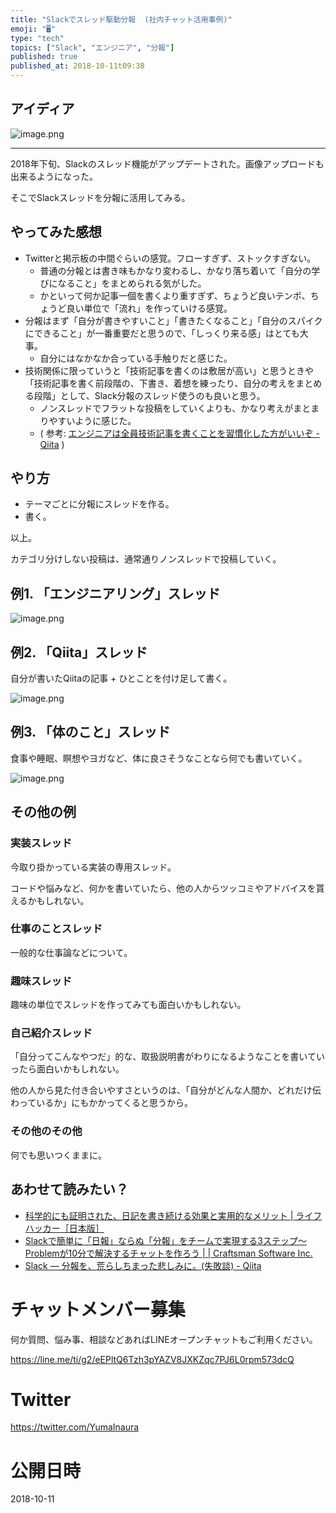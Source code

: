 ```yaml
---
title: "Slackでスレッド駆動分報  (社内チャット活用事例)"
emoji: "🖥"
type: "tech"
topics: ["Slack", "エンジニア", "分報"]
published: true
published_at: 2018-10-11t09:38
---
```


## アイディア

![image.png](https://qiita-image-store.s3.amazonaws.com/0/89618/a76973ea-095d-5de5-c91f-aa0df36a9e66.png)

---

2018年下旬、Slackのスレッド機能がアップデートされた。画像アップロードも出来るようになった。

そこでSlackスレッドを分報に活用してみる。

## やってみた感想

- Twitterと掲示板の中間ぐらいの感覚。フローすぎず、ストックすぎない。
  - 普通の分報とは書き味もかなり変わるし、かなり落ち着いて「自分の学びになること」をまとめられる気がした。
  - かといって何か記事一個を書くより重すぎず、ちょうど良いテンポ、ちょうど良い単位で「流れ」を作っていける感覚。
- 分報はまず「自分が書きやすいこと」「書きたくなること」「自分のスパイクにできること」が一番重要だと思うので、「しっくり来る感」はとても大事。
  - 自分にはなかなか合っている手触りだと感じた。
- 技術関係に限っていうと「技術記事を書くのは敷居が高い」と思うときや「技術記事を書く前段階の、下書き、着想を練ったり、自分の考えをまとめる段階」として、Slack分報のスレッド使うのも良いと思う。
  - ノンスレッドでフラットな投稿をしていくよりも、かなり考えがまとまりやすいように感じた。
  - ( 参考: [エンジニアは全員技術記事を書くことを習慣化した方がいいぞ - Qiita](https://qiita.com/HiromuMasuda0228/items/a71dea7ef4d77a30b118) )

## やり方

- テーマごとに分報にスレッドを作る。
- 書く。

以上。

カテゴリ分けしない投稿は、通常通りノンスレッドで投稿していく。

## 例1. 「エンジニアリング」スレッド

![image.png](https://qiita-image-store.s3.amazonaws.com/0/89618/cec25afc-ffec-d3ee-f7a0-9b5922035047.png)

## 例2. 「Qiita」スレッド

自分が書いたQiitaの記事 + ひとことを付け足して書く。

![image.png](https://qiita-image-store.s3.amazonaws.com/0/89618/76f2cd4e-1d6c-9263-b1b0-0b6b544ea1f1.png)

## 例3. 「体のこと」スレッド

食事や睡眠、瞑想やヨガなど、体に良さそうなことなら何でも書いていく。

![image.png](https://qiita-image-store.s3.amazonaws.com/0/89618/90dabbb6-b96c-3c4d-bb8a-4a9e4441a65f.png)

## その他の例

### 実装スレッド

今取り掛かっている実装の専用スレッド。

コードや悩みなど、何かを書いていたら、他の人からツッコミやアドバイスを貰えるかもしれない。

### 仕事のことスレッド

一般的な仕事論などについて。

### 趣味スレッド

趣味の単位でスレッドを作ってみても面白いかもしれない。

### 自己紹介スレッド

「自分ってこんなやつだ」的な、取扱説明書がわりになるようなことを書いていったら面白いかもしれない。

他の人から見た付き合いやすさというのは、「自分がどんな人間か、どれだけ伝わっているか」にもかかってくると思うから。

### その他のその他

何でも思いつくままに。

## あわせて読みたい？

- [科学的にも証明された、日記を書き続ける効果と実用的なメリット | ライフハッカー［日本版］](https://www.lifehacker.jp/2014/06/140604journal.html)
- [Slackで簡単に「日報」ならぬ「分報」をチームで実現する3ステップ〜Problemが10分で解決するチャットを作ろう | | Craftsman Software Inc.](http://c16e.com/1511101558/)
- [Slack — 分報を、荒らしちまった悲しみに。(失敗談) - Qiita](https://qiita.com/YumaInaura/items/d4d6adfdf20234d14136)








<!-- Update From Qiita API -->

# チャットメンバー募集


何か質問、悩み事、相談などあればLINEオープンチャットもご利用ください。

https://line.me/ti/g2/eEPltQ6Tzh3pYAZV8JXKZqc7PJ6L0rpm573dcQ





# Twitter


https://twitter.com/YumaInaura


<!-- Update From Qiita API -->



# 公開日時

2018-10-11
